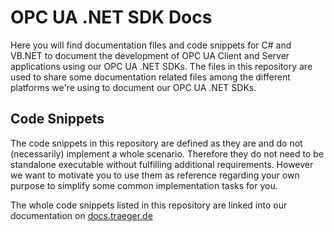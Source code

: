 # OPC UA .NET SDK Docs
Here you will find documentation files and code snippets for C# and VB.NET to document the development of OPC UA Client and Server applications using our OPC UA .NET SDKs. The files in this repository are used to share some documentation related files among the different platforms we're using to document our OPC UA .NET SDKs.

## Code Snippets

The code snippets in this repository are defined as they are and do not (necessarily) implement a whole scenario. Therefore they do not need to be standalone executable without fulfilling additional requirements. However we want to motivate you to use them as reference regarding your own purpose to simplify some common implementation tasks for you.

The whole code snippets listed in this repository are linked into our documentation on [docs.traeger.de](https://docs.traeger.de/en/software/sdk/opc-ua/net)
